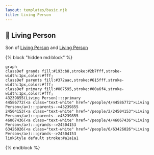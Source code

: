 ```yaml
---
layout: templates/basic.njk
title: Living Person
---
```

## 🔵 Living Person

Son of [Living Person](/people/2/24504153) and [Living Person](/people/4/44586772)

{% block "hidden md:block" %}
```mermaid
graph
classDef grands fill:#193cb8,stroke:#2b7fff,stroke-width:1px,color:#fff;
classDef parents fill:#372aac,stroke:#615fff,stroke-width:1px,color:#fff;
classDef primary fill:#007595,stroke:#00a6f4,stroke-width:1px,color:#fff;
43239855(Living Person):::primary
44586772(<a class="text-white" href="/people/4/44586772">Living Person</a>):::parents-->43239855
24504153(<a class="text-white" href="/people/2/24504153">Living Person</a>):::parents-->43239855
46067436(<a class="text-white" href="/people/4/46067436">Living Person</a>):::grands-->24504153
63426026(<a class="text-white" href="/people/6/63426026">Living Person</a>):::grands-->24504153
linkStyle default stroke:#a1a1a1
```
{% endblock %}
